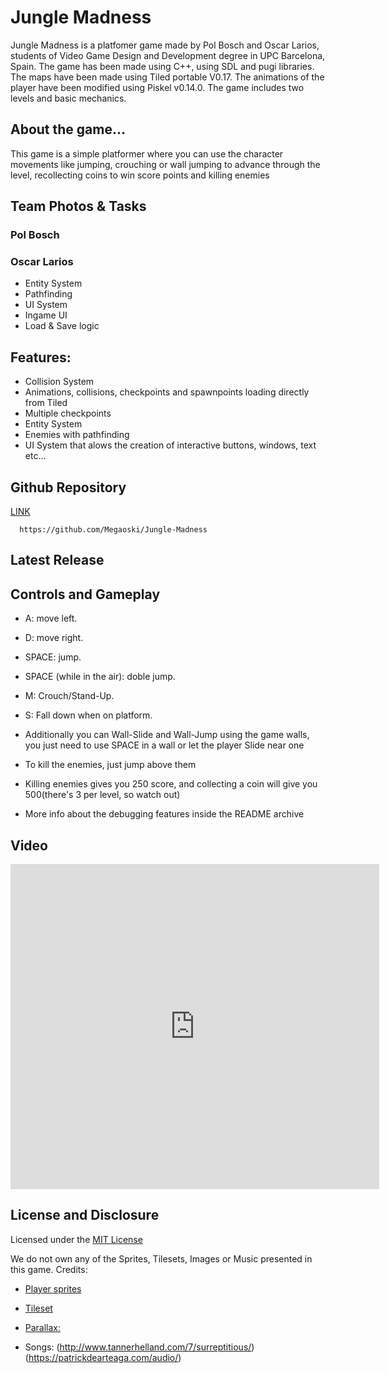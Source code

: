 # Jungle Madness
Jungle Madness is a platfomer game made by Pol Bosch and Oscar Larios, students of Video Game Design and Development degree in UPC Barcelona, Spain. The game has been made using C++, using SDL and pugi libraries. The maps have been made using Tiled portable V0.17. The animations of the player have been modified using Piskel v0.14.0. The game includes two levels and basic mechanics.

## About the game...
This game is a simple platformer where you can use the character movements like jumping, crouching or wall jumping to advance through the level, recollecting coins to win score points and killing enemies

## Team Photos & Tasks

### Pol Bosch

### Oscar Larios

- Entity System
- Pathfinding
- UI System
- Ingame UI
- Load & Save logic

## Features:

- Collision System
- Animations, collisions, checkpoints and spawnpoints loading directly from Tiled 
- Multiple checkpoints
- Entity System
- Enemies with pathfinding
- UI System that alows the creation of interactive buttons, windows, text etc...

## Github Repository
[LINK](https://github.com/Megaoski/Jungle-Madness) 
      
      https://github.com/Megaoski/Jungle-Madness

## Latest Release

## Controls and Gameplay

- A: move left.

- D: move right.

- SPACE: jump.

- SPACE (while in the air): doble jump.

- M: Crouch/Stand-Up.

- S: Fall down when on platform.

- Additionally you can Wall-Slide and Wall-Jump using the game walls, you just need to use SPACE in a wall or let the player Slide near   one

- To kill the enemies, just jump above them

- Killing enemies gives you 250 score, and collecting a coin will give you 500(there's 3 per level, so watch out)

- More info about the debugging features inside the README archive 

## Video

<html>
<body>

<iframe width="590" height="520" src="https://www.youtube.com/watch?v=PwKE9HYXVyM&feature=youtu.be" frameborder="0" allow="accelerometer; autoplay; encrypted-media; gyroscope; picture-in-picture" allowfullscreen=""></iframe>

</body>
</html>

## License and Disclosure

Licensed under the [MIT License](https://github.com/Megaoski/Jungle-Madness/blob/master/LICENSE.txt)

We do not own any of the Sprites, Tilesets, Images or Music presented in this game. Credits:

- [Player sprites](https://rvros.itch.io/animated-pixel-hero)


- [Tileset](https://jesse-m.itch.io/jungle-pack)


- [Parallax:](https://edermunizz.itch.io/free-pixel-art-forest)

- Songs:
(http://www.tannerhelland.com/7/surreptitious/)
(https://patrickdearteaga.com/audio/)

